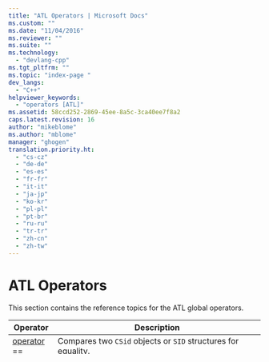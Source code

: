 ```yaml
---
title: "ATL Operators | Microsoft Docs"
ms.custom: ""
ms.date: "11/04/2016"
ms.reviewer: ""
ms.suite: ""
ms.technology: 
  - "devlang-cpp"
ms.tgt_pltfrm: ""
ms.topic: "index-page "
dev_langs: 
  - "C++"
helpviewer_keywords: 
  - "operators [ATL]"
ms.assetid: 58ccd252-2869-45ee-8a5c-3ca40ee7f8a2
caps.latest.revision: 16
author: "mikeblome"
ms.author: "mblome"
manager: "ghogen"
translation.priority.ht: 
  - "cs-cz"
  - "de-de"
  - "es-es"
  - "fr-fr"
  - "it-it"
  - "ja-jp"
  - "ko-kr"
  - "pl-pl"
  - "pt-br"
  - "ru-ru"
  - "tr-tr"
  - "zh-cn"
  - "zh-tw"
---
```

# ATL Operators
This section contains the reference topics for the ATL global operators.  
  
|Operator|Description|  
|--------------|-----------------|  
|[operator ==](#operator_eq_eq)|Compares two `CSid` objects or `SID` structures for equality.|  
|[operator !=](#operator_neq)|Compares two `CSid` objects or `SID` structures for inequality.|  
|[operator <](#operator_lt)|Tests if the `CSid` object or `SID` structure on the left side of the operator is less than the `CSid` object or `SID` structure on the right side (for STL compatibility).|  
|[operator >](#operator_gt)|Tests if the `CSid` object or `SID` structure on the left side of the operator is greater than the `CSid` object or `SID` structure on the right side (for STL compatibility).|  
|[operator <=](#operator_lt__eq)|Tests if the `CSid` object or `SID` structure on the left side of the operator is less than or equal to the `CSid` object or `SID` structure on the right side (for STL compatibility).|  
|[operator >=](#operator_gt__eq)|Tests if the `CSid` object or `SID` structure on the left side of the operator is greater than or equal to the `CSid` object or `SID` structure on the right side (for STL compatibility).|  
  
 These operators are all defined in the file atlsecurity.h.  
  
##  <a name="operator_eq_eq"></a>  operator ==  
 Compares `CSid` objects or `SID` (security identifier) structures for equality.  
  
```   
bool operator==(const CSid& lhs, const CSid& rhs) throw(); 
```  
  
### Parameters  
 `lhs`  
 The first `CSid` object or `SID` structure to compare.  
  
 `rhs`  
 The second `CSid` object or `SID` structure to compare.  
  
### Return Value  
 Returns **true** if the objects are equal, **false** if they are not equal.  
  
##  <a name="operator_neq"></a>  operator !=  
 Compares `CSid` objects or `SID` (security identifier) structures for inequality.  
  
```   
bool operator==(const CSid& lhs, const CSid& rhs) throw(); 
```  
  
### Parameters  
 `lhs`  
 The first `CSid` object or `SID` structure to compare.  
  
 `rhs`  
 The second `CSid` object or `SID` structure to compare.  
  
### Return Value  
 Returns **true** if the objects are not equal, **false** if they are equal.  
  
##  <a name="operator_lt"></a>  operator <  
 Tests if the `CSid` object or `SID` structure on the left side of the operator is less than the `CSid` object or `SID` structure on the right side (for STL compatibility).  
  
```   
bool operator<(const CSid& lhs, const CSid& rhs) throw(); 
```  
  
### Parameters  
 `lhs`  
 The first `CSid` object or `SID` structure to compare.  
  
 `rhs`  
 The second `CSid` object or `SID` structure to compare.  
  
### Return Value  
 Returns **true** if the address of the `lhs` object is less than the address of the `rhs` object, **false** otherwise.  
  
### Remarks  
 This operator acts on the address of the `CSid` object or `SID` structure, and is implemented to provide compatibility with STL collection classes.  
  
##  <a name="operator_gt"></a>  operator >  
 Tests if the `CSid` object or `SID` structure on the left side of the operator is greater than the `CSid` object or `SID` structure on the right side (for STL compatibility).  
  
```   
bool operator<(const CSid& lhs, const CSid& rhs) throw(); 
```  
  
### Parameters  
 `lhs`  
 The first `CSid` object or `SID` structure to compare.  
  
 `rhs`  
 The second `CSid` object or `SID` structure to compare.  
  
### Return Value  
 Returns **true** if the address of the `lhs` is greater than the address of the `rhs`, **false** otherwise.  
  
### Remarks  
 This operator acts on the address of the `CSid` object or `SID` structure, and is implemented to provide compatibility with STL collection classes.  
  
##  <a name="operator_lt__eq"></a>  operator <=  
 Tests if the `CSid` object or `SID` structure on the left side of the operator is less than or equal to the `CSid` object or `SID` structure on the right side (for STL compatibility).  
  
```   
bool operator<(const CSid& lhs, const CSid& rhs) throw(); 
```  
  
### Parameters  
 `lhs`  
 The first `CSid` object or `SID` structure to compare.  
  
 `rhs`  
 The second `CSid` object or `SID` structure to compare.  
  
### Return Value  
 Returns **true** if the address of the `lhs` is less than or equal to the address of the `rhs`, **false** otherwise.  
  
### Remarks  
 This operator acts on the address of the `CSid` object or `SID` structure, and is implemented to provide compatibility with STL collection classes.  
  
##  <a name="operator_gt__eq"></a>  operator >=  
 Tests if the `CSid` object or `SID` structure on the left side of the operator is greater than or equal to the `CSid` object or `SID` structure on the right side (for STL compatibility).  
  
```   
bool operator<(const CSid& lhs, const CSid& rhs) throw(); 
```  
  
### Parameters  
 `lhs`  
 The first `CSid` object or `SID` structure to compare.  
  
 `rhs`  
 The second `CSid` object or `SID` structure to compare.  
  
### Return Value  
 Returns **true** if the address of the `lhs` is greater than or equal to the address of the `rhs`, **false** otherwise.  
  
### Remarks  
 This operator acts on the address of the `CSid` object or `SID` structure, and is implemented to provide compatibility with STL collection classes.



